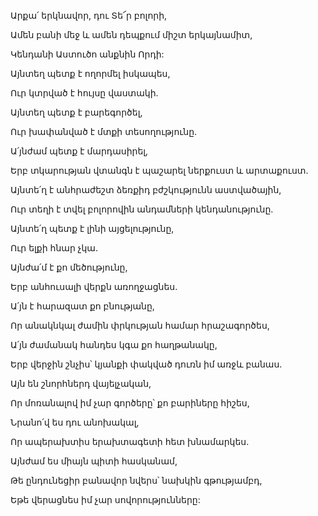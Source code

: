 Արքա՛ երկնավոր, դու Տե՜ր բոլորի,

Ամեն բանի մեջ և ամեն դեպքում միշտ երկայնամիտ,

Կենդանի Աստուծո անքնին Որդի:

Այնտեղ պետք է ողորմել իսկապես,

Ուր կտրված է հույսը վաստակի.

Այնտեղ պետք է բարեգործել,

Ուր խափանված է մտքի տեսողությունը.

Ա՛յնժամ պետք է մարդասիրել,

Երբ տկարության վտանգն է պաշարել ներքուստ և արտաքուստ.

Այնտե՛ղ է անհրաժեշտ ձեռքիդ բժշկությունն աստվածային,

Ուր տեղի է տվել բոլորովին անդամների կենդանությունը.

Այնտե՛ղ պետք է լինի այցելությունը,

Ուր ելքի հնար չկա.

Այնժա՛մ է քո մեծությունը,

Երբ անհուսալի վերքն առողջացնես.

Ա՛յն է հարազատ քո բնությանը,

Որ անակնկալ ժամին փրկության համար հրաշագործես,

Ա՛յն ժամանակ հանդես կգա քո հաղթանակը,

Երբ վերջին շնչիս՝ կյանքի փակված դուռն իմ առջև բանաս.

Այն են շնորհներդ վայելչական,

Որ մոռանալով իմ չար գործերը՝ քո բարիները հիշես,

Նրանո՛վ ես դու անոխակալ,

Որ ապերախտիս երախտագետի հետ խնամարկես.

Այնժամ ես միայն պիտի հասկանամ,

Թե ընդունեցիր բանավոր նվերս՝ նախկին գթությամբդ,

Եթե վերացնես իմ չար սովորությունները: